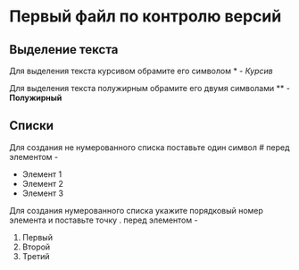 # Первый файл по контролю версий   

## Выделение текста

Для выделения текста курсивом обрамите его символом * - *Курсив*

Для выделения текста полужирным обрамите его двумя символами ** - **Полужирный**

## Списки

Для создания не нумерованного списка поставьте один символ # перед элементом -

* Элемент 1
* Элемент 2
* Элемент 3

Для создания нумерованного списка укажите порядковый номер элемента и поставьте точку . перед элементом -

1. Первый
2. Второй
3. Третий